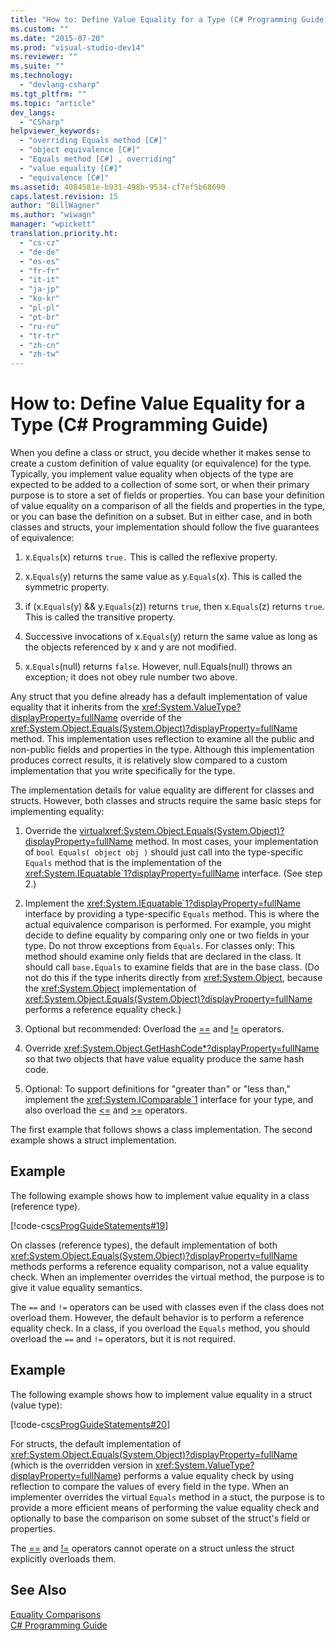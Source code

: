 ```yaml
---
title: "How to: Define Value Equality for a Type (C# Programming Guide)"
ms.custom: ""
ms.date: "2015-07-20"
ms.prod: "visual-studio-dev14"
ms.reviewer: ""
ms.suite: ""
ms.technology: 
  - "devlang-csharp"
ms.tgt_pltfrm: ""
ms.topic: "article"
dev_langs: 
  - "CSharp"
helpviewer_keywords: 
  - "overriding Equals method [C#]"
  - "object equivalence [C#]"
  - "Equals method [C#] , overriding"
  - "value equality [C#]"
  - "equivalence [C#]"
ms.assetid: 4084581e-b931-498b-9534-cf7ef5b68690
caps.latest.revision: 15
author: "BillWagner"
ms.author: "wiwagn"
manager: "wpickett"
translation.priority.ht: 
  - "cs-cz"
  - "de-de"
  - "es-es"
  - "fr-fr"
  - "it-it"
  - "ja-jp"
  - "ko-kr"
  - "pl-pl"
  - "pt-br"
  - "ru-ru"
  - "tr-tr"
  - "zh-cn"
  - "zh-tw"
---
```

# How to: Define Value Equality for a Type (C# Programming Guide)
When you define a class or struct, you decide whether it makes sense to create a custom definition of value equality (or equivalence) for the type. Typically, you implement value equality when objects of the type are expected to be added to a collection of some sort, or when their primary purpose is to store a set of fields or properties. You can base your definition of value equality on a comparison of all the fields and properties in the type, or you can base the definition on a subset. But in either case, and in both classes and structs, your implementation should follow the five guarantees of equivalence:  
  
1.  x.`Equals`(x) returns `true.` This is called the reflexive property.  
  
2.  x.`Equals`(y) returns the same value as y.`Equals`(x). This is called the symmetric property.  
  
3.  if (x.`Equals`(y) && y.`Equals`(z)) returns `true`, then x.`Equals`(z) returns `true`. This is called the transitive property.  
  
4.  Successive invocations of x.`Equals`(y) return the same value as long as the objects referenced by x and y are not modified.  
  
5.  x.`Equals`(null) returns `false`. However, null.Equals(null) throws an exception; it does not obey rule number two above.  
  
 Any struct that you define already has a default implementation of value equality that it inherits from the <xref:System.ValueType?displayProperty=fullName> override of the <xref:System.Object.Equals(System.Object)?displayProperty=fullName> method. This implementation uses reflection to examine all the public and non-public fields and properties in the type. Although this implementation produces correct results, it is relatively slow compared to a custom implementation that you write specifically for the type.  
  
 The implementation details for value equality are different for classes and structs. However, both classes and structs require the same basic steps for implementing equality:  
  
1.  Override the [virtual](../../../csharp\language-reference\keywords/virtual.md)<xref:System.Object.Equals(System.Object)?displayProperty=fullName> method. In most cases, your implementation of `bool Equals( object obj )` should just call into the type-specific `Equals` method that is the implementation of the <xref:System.IEquatable`1?displayProperty=fullName> interface. (See step 2.)  
  
2.  Implement the <xref:System.IEquatable`1?displayProperty=fullName> interface by providing a type-specific `Equals` method. This is where the actual equivalence comparison is performed. For example, you might decide to define equality by comparing only one or two fields in your type. Do not throw exceptions from `Equals`. For classes only: This method should examine only fields that are declared in the class. It should call `base.Equals` to examine fields that are in the base class. (Do not do this if the type inherits directly from <xref:System.Object>, because the <xref:System.Object> implementation of <xref:System.Object.Equals(System.Object)?displayProperty=fullName> performs a reference equality check.)  
  
3.  Optional but recommended: Overload the [==](../../../csharp\language-reference\operators/equality-comparison-operator.md) and [!=](../../../csharp\language-reference\operators/not-equal-operator.md) operators.  
  
4.  Override <xref:System.Object.GetHashCode*?displayProperty=fullName> so that two objects that have value equality produce the same hash code.  
  
5.  Optional: To support definitions for "greater than" or "less than," implement the <xref:System.IComparable`1> interface for your type, and also overload the [<=](../../../csharp\language-reference\operators/less-than-equal-operator.md) and [>=](../../../csharp\language-reference\operators/greater-than-equal-operator.md) operators.  
  
 The first example that follows shows a class implementation. The second example shows a struct implementation.  
  
## Example  
 The following example shows how to implement value equality in a class (reference type).  
  
 [!code-cs[csProgGuideStatements#19](../../../csharp\programming-guide\classes-and-structs/codesnippet/CSharp/how-to-define-value-equality-for-a-type_1.cs)]  
  
 On classes (reference types), the default implementation of both <xref:System.Object.Equals(System.Object)?displayProperty=fullName> methods performs a reference equality comparison, not a value equality check. When an implementer overrides the virtual method, the purpose is to give it value equality semantics.  
  
 The `==` and `!=` operators can be used with classes even if the class does not overload them. However, the default behavior is to perform a reference equality check. In a class, if you overload the `Equals` method, you should overload the `==` and `!=` operators, but it is not required.  
  
## Example  
 The following example shows how to implement value equality in a struct (value type):  
  
 [!code-cs[csProgGuideStatements#20](../../../csharp\programming-guide\classes-and-structs/codesnippet/CSharp/how-to-define-value-equality-for-a-type_2.cs)]  
  
 For structs, the default implementation of <xref:System.Object.Equals(System.Object)?displayProperty=fullName> (which is the overridden version in <xref:System.ValueType?displayProperty=fullName>) performs a value equality check by using reflection to compare the values of every field in the type. When an implementer overrides the virtual `Equals` method in a stuct, the purpose is to provide a more efficient means of performing the value equality check and optionally to base the comparison on some subset of the struct's field or properties.  
  
 The [==](../../../csharp\language-reference\operators/equality-comparison-operator.md) and [!=](../../../csharp\language-reference\operators/not-equal-operator.md) operators cannot operate on a struct unless the struct explicitly overloads them.  
  
## See Also  
 [Equality Comparisons](../../../csharp\programming-guide\statements-expressions-operators/equality-comparisons.md)   
 [C# Programming Guide](../../../csharp\programming-guide/index.md)